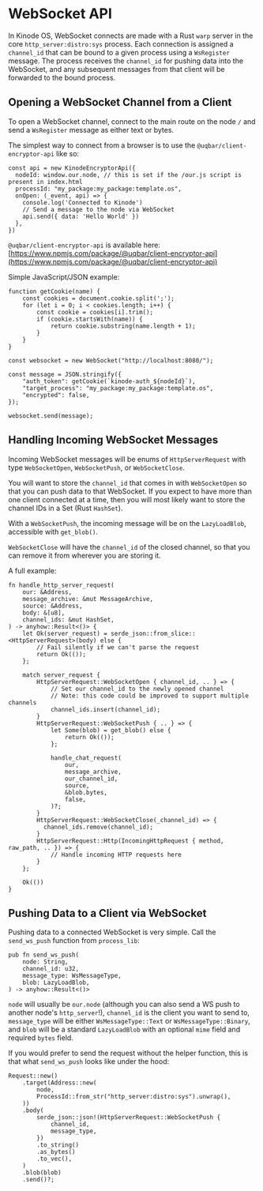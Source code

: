 # WebSocket API

In Kinode OS, WebSocket connects are made with a Rust `warp` server in the core `http_server:distro:sys` process.
Each connection is assigned a `channel_id` that can be bound to a given process using a `WsRegister` message.
The process receives the `channel_id` for pushing data into the WebSocket, and any subsequent messages from that client will be forwarded to the bound process.

## Opening a WebSocket Channel from a Client

To open a WebSocket channel, connect to the main route on the node `/` and send a `WsRegister` message as either text or bytes.

The simplest way to connect from a browser is to use the `@uqbar/client-encryptor-api` like so:

```
const api = new KinodeEncryptorApi({
  nodeId: window.our.node, // this is set if the /our.js script is present in index.html
  processId: "my_package:my_package:template.os",
  onOpen: (_event, api) => {
    console.log('Connected to Kinode')
    // Send a message to the node via WebSocket
    api.send({ data: 'Hello World' })
  },
})
```

`@uqbar/client-encryptor-api` is available here: [https://www.npmjs.com/package/@uqbar/client-encryptor-api](https://www.npmjs.com/package/@uqbar/client-encryptor-api)

Simple JavaScript/JSON example:

```
function getCookie(name) {
    const cookies = document.cookie.split(';');
    for (let i = 0; i < cookies.length; i++) {
        const cookie = cookies[i].trim();
        if (cookie.startsWith(name)) {
            return cookie.substring(name.length + 1);
        }
    }
}

const websocket = new WebSocket("http://localhost:8080/");

const message = JSON.stringify({
    "auth_token": getCookie(`kinode-auth_${nodeId}`),
    "target_process": "my_package:my_package:template.os",
    "encrypted": false,
});

websocket.send(message);
```

## Handling Incoming WebSocket Messages

Incoming WebSocket messages will be enums of `HttpServerRequest` with type `WebSocketOpen`, `WebSocketPush`, or `WebSocketClose`.

You will want to store the `channel_id` that comes in with `WebSocketOpen` so that you can push data to that WebSocket.
If you expect to have more than one client connected at a time, then you will most likely want to store the channel IDs in a Set (Rust `HashSet`).

With a `WebSocketPush`, the incoming message will be on the `LazyLoadBlob`, accessible with `get_blob()`.

`WebSocketClose` will have the `channel_id` of the closed channel, so that you can remove it from wherever you are storing it.

A full example:

```
fn handle_http_server_request(
    our: &Address,
    message_archive: &mut MessageArchive,
    source: &Address,
    body: &[u8],
    channel_ids: &mut HashSet,
) -> anyhow::Result<()> {
    let Ok(server_request) = serde_json::from_slice::<HttpServerRequest>(body) else {
        // Fail silently if we can't parse the request
        return Ok(());
    };

    match server_request {
        HttpServerRequest::WebSocketOpen { channel_id, .. } => {
            // Set our channel_id to the newly opened channel
            // Note: this code could be improved to support multiple channels
            channel_ids.insert(channel_id);
        }
        HttpServerRequest::WebSocketPush { .. } => {
            let Some(blob) = get_blob() else {
                return Ok(());
            };

            handle_chat_request(
                our,
                message_archive,
                our_channel_id,
                source,
                &blob.bytes,
                false,
            )?;
        }
        HttpServerRequest::WebSocketClose(_channel_id) => {
          channel_ids.remove(channel_id);
        }
        HttpServerRequest::Http(IncomingHttpRequest { method, raw_path, .. }) => {
            // Handle incoming HTTP requests here
        }
    };

    Ok(())
}
```

## Pushing Data to a Client via WebSocket

Pushing data to a connected WebSocket is very simple. Call the `send_ws_push` function from `process_lib`:

```
pub fn send_ws_push(
    node: String,
    channel_id: u32,
    message_type: WsMessageType,
    blob: LazyLoadBlob,
) -> anyhow::Result<()>
```

`node` will usually be `our.node` (although you can also send a WS push to another node's `http_server`!), `channel_id` is the client you want to send to, `message_type` will be either `WsMessageType::Text` or `WsMessageType::Binary`, and `blob` will be a standard `LazyLoadBlob` with an optional `mime` field and required `bytes` field.

If you would prefer to send the request without the helper function, this is that what `send_ws_push` looks like under the hood:

```
Request::new()
    .target(Address::new(
        node,
        ProcessId::from_str("http_server:distro:sys").unwrap(),
    ))
    .body(
        serde_json::json!(HttpServerRequest::WebSocketPush {
            channel_id,
            message_type,
        })
        .to_string()
        .as_bytes()
        .to_vec(),
    )
    .blob(blob)
    .send()?;
```
